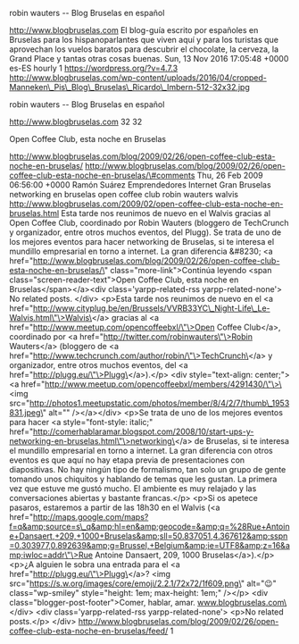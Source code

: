 robin wauters -- Blog Bruselas en español

http://www.blogbruselas.com El blog-guía escrito por españoles en
Bruselas para los hispanoparlantes que viven aquí y para los turistas
que aprovechan los vuelos baratos para descubrir el chocolate, la
cerveza, la Grand Place y tantas otras cosas buenas. Sun, 13 Nov 2016
17:05:48 +0000 es-ES hourly 1 https://wordpress.org/?v=4.7.3
http://www.blogbruselas.com/wp-content/uploads/2016/04/cropped-Manneken\_Pis\_Blog\_Bruselas\_Ricardo\_Imbern-512-32x32.jpg

robin wauters -- Blog Bruselas en español

http://www.blogbruselas.com 32 32

Open Coffee Club, esta noche en Bruselas

http://www.blogbruselas.com/blog/2009/02/26/open-coffee-club-esta-noche-en-bruselas/
http://www.blogbruselas.com/blog/2009/02/26/open-coffee-club-esta-noche-en-bruselas/\#comments
Thu, 26 Feb 2009 06:56:00 +0000 Ramón Suárez Emprendedores Internet Gran
Bruselas networking en bruselas open coffee club robin wauters walvis
http://www.blogbruselas.com/2009/02/open-coffee-club-esta-noche-en-bruselas.html
Esta tarde nos reunimos de nuevo en el Walvis gracias al Open Coffee
Club, coordinado por Robin Wauters (bloggero de TechCrunch y
organizador, entre otros muchos eventos, del Plugg). Se trata de uno de
los mejores eventos para hacer networking de Bruselas, si te interesa el
mundillo empresarial en torno a internet. La gran diferencia &\#8230;
\<a
href=\"http://www.blogbruselas.com/blog/2009/02/26/open-coffee-club-esta-noche-en-bruselas/\"
class=\"more-link\"\>Continúa leyendo \<span
class=\"screen-reader-text\"\>Open Coffee Club, esta noche en
Bruselas\</span\>\</a\>\<div class=\'yarpp-related-rss
yarpp-related-none\'\> No related posts. \</div\> \<p\>Esta tarde nos
reunimos de nuevo en el \<a
href=\"http://www.cityplug.be/en/Brussels/VVRB33YC\_Night-Life\_Le-Walvis.html\"\>Walvis\</a\>
gracias al \<a href=\"http://www.meetup.com/opencoffeebxl/\"\>Open
Coffee Club\</a\>, coordinado por \<a
href=\"http://twitter.com/robinwauters\"\>Robin Wauters\</a\> (bloggero
de \<a
href=\"http://www.techcrunch.com/author/robin/\"\>TechCrunch\</a\> y
organizador, entre otros muchos eventos, del \<a
href=\"http://plugg.eu/\"\>Plugg\</a\>).\</p\> \<div style=\"text-align:
center;\"\>\<a
href=\"http://www.meetup.com/opencoffeebxl/members/4291430/\"\>\<img
src=\"http://photos1.meetupstatic.com/photos/member/8/4/2/7/thumb\_1953831.jpeg\"
alt=\"\" /\>\</a\>\</div\> \<p\>Se trata de uno de los mejores eventos
para hacer \<a style=\"font-style: italic;\"
href=\"http://comerhablaramar.blogspot.com/2008/10/start-ups-y-networking-en-bruselas.html\"\>networking\</a\>
de Bruselas, si te interesa el mundillo empresarial en torno a internet.
La gran diferencia con otros eventos es que aquí no hay etapa previa de
presentaciones con diapositivas. No hay ningún tipo de formalismo, tan
solo un grupo de gente tomando unos chiquitos y hablando de temas que
les gustan. La primera vez que estuve me gustó mucho. El ambiente es muy
relajado y las conversaciones abiertas y bastante francas.\</p\> \<p\>Si
os apetece pasaros, estaremos a partir de las 18h30 en el Walvis (\<a
href=\"http://maps.google.com/maps?f=q&amp;source=s\_q&amp;hl=en&amp;geocode=&amp;q=%28Rue+Antoine+Dansaert,+209,+1000+Bruselas&amp;sll=50.837051,4.367612&amp;sspn=0.303977,0.892639&amp;g=Brussel,+Belgium&amp;ie=UTF8&amp;z=16&amp;iwloc=addr\"\>Rue
Antoine Dansaert, 209, 1000 Bruselas\</a\>).\</p\> \<p\>¿A alguien le
sobra una entrada para el \<a href=\"http://plugg.eu/\"\>Plugg\</a\>?
\<img src=\"https://s.w.org/images/core/emoji/2.2.1/72x72/1f609.png\"
alt=\"😉\" class=\"wp-smiley\" style=\"height: 1em; max-height: 1em;\"
/\>\</p\> \<div class=\"blogger-post-footer\"\>Comer, hablar, amar.
www.blogbruselas.com\</div\> \<div class=\'yarpp-related-rss
yarpp-related-none\'\> \<p\>No related posts.\</p\> \</div\>
http://www.blogbruselas.com/blog/2009/02/26/open-coffee-club-esta-noche-en-bruselas/feed/
1

